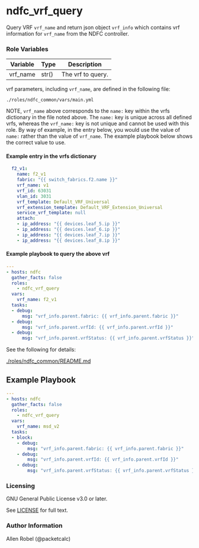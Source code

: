 # ndfc_vrf_query

Query VRF ``vrf_name`` and return json object ``vrf_info`` which contains vrf information for ``vrf_name`` from the NDFC controller.

### Role Variables

Variable        | Type  | Description
----------------|-------|----------------------------------------
vrf_name        | str() | The vrf to query.

vrf parameters, including ``vrf_name``, are defined in the following file:

``./roles/ndfc_common/vars/main.yml``

NOTE, ``vrf_name`` above corresponds to the ``name:`` key within the vrfs dictionary in the file noted above.  The ``name:`` key is unique across all defined vrfs, whereas the ``vrf_name:`` key is not unique and cannot be used with this role.  By way of example, in the entry below, you would use the value of ``name:`` rather than the value of ``vrf_name``.  The example playbook below shows the correct value to use.

#### Example entry in the vrfs dictionary

```yaml
  f2_v1:
    name: f2_v1
    fabric: "{{ switch_fabrics.f2.name }}"
    vrf_name: v1
    vrf_id: 63031
    vlan_id: 3031
    vrf_template: Default_VRF_Universal
    vrf_extension_template: Default_VRF_Extension_Universal
    service_vrf_template: null
    attach:
    - ip_address: "{{ devices.leaf_5.ip }}"
    - ip_address: "{{ devices.leaf_6.ip }}"
    - ip_address: "{{ devices.leaf_7.ip }}"
    - ip_address: "{{ devices.leaf_8.ip }}"
```

#### Example playbook to query the above vrf

```yaml
---
- hosts: ndfc
  gather_facts: false
  roles:
    - ndfc_vrf_query
  vars:
    vrf_name: f2_v1
  tasks:
  - debug:
      msg: "vrf_info.parent.fabric: {{ vrf_info.parent.fabric }}"
  - debug:
      msg: "vrf_info.parent.vrfId: {{ vrf_info.parent.vrfId }}"
  - debug:
      msg: "vrf_info.parent.vrfStatus: {{ vrf_info.parent.vrfStatus }}"
```



See the following for details:

[./roles/ndfc_common/README.md](https://github.com/allenrobel/ndfc-roles/tree/master/roles/ndfc_common/README.md)

## Example Playbook

```yaml
---
- hosts: ndfc
  gather_facts: false
  roles:
    - ndfc_vrf_query
  vars:
    vrf_name: msd_v2
  tasks:
  - block:
    - debug:
        msg: "vrf_info.parent.fabric: {{ vrf_info.parent.fabric }}"
    - debug:
        msg: "vrf_info.parent.vrfId: {{ vrf_info.parent.vrfId }}"
    - debug:
        msg: "vrf_info.parent.vrfStatus: {{ vrf_info.parent.vrfStatus }}"
```

### Licensing

GNU General Public License v3.0 or later.

See [LICENSE](https://www.gnu.org/licenses/gpl-3.0.txt) for full text.

### Author Information

Allen Robel (@packetcalc)
